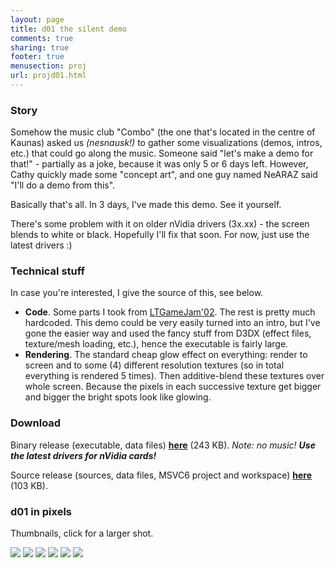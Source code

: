 ```yaml
---
layout: page
title: d01 the silent demo
comments: true
sharing: true
footer: true
menusection: proj
url: projd01.html
---
```


<H3>Story</H3>
<P>
Somehow the music club "Combo" (the one that's located in the centre of Kaunas)
asked us <em>(nesnausk!)</em> to gather some visualizations (demos, intros, etc.) that
could go along the music. Someone said "let's make a demo for that!" - partially as
a joke, because it was only 5 or 6 days left. However, Cathy quickly made
some "concept art", and one guy named NeARAZ said "I'll do a demo from this".
</P>
<P>
Basically that's all. In 3 days, I've made this demo. See it yourself.
</P>
<P>
There's some problem with it on older nVidia drivers (3x.xx) - the
screen blends to white or black. Hopefully I'll fix that soon. For now, just
use the latest drivers :)
</p>


<H3>Technical stuff</H3>
<P>
In case you're interested, I give the source of this, see below.
<UL>
<LI><strong>Code</strong>. Some parts I took from
<A href="http://jammy.sourceforge.net">LTGameJam'02</A>. The rest is pretty
much hardcoded. This demo could be very easily turned into an intro, but
I've gone the easier way and used the fancy stuff from D3DX (effect files,
texture/mesh loading, etc.), hence the executable is fairly large.</LI>
<LI><strong>Rendering</strong>. The standard cheap glow effect on everything: render to
screen and to some (4) different resolution textures (so in total everything
is rendered 5 times). Then additive-blend these textures over whole screen. Because
the pixels in each successive texture get bigger and bigger the bright spots look
like glowing.</LI>
</UL>
</P>


<H3>Download</H3>
<P>
Binary release (executable, data files)
<A href="files/d01.zip"><strong>here</strong></A> (243 KB). <em>Note: no music!
<strong>Use the latest drivers for nVidia cards!</strong></em>
</P>
<P>
Source release (sources, data files, MSVC6 project and workspace)
<A href="files/d01-src.zip"><strong>here</strong></A> (103 KB).
</P>


<H3>d01 in pixels</H3>
<P>
Thumbnails, click for a larger shot.
</P>
<A href="img/d011.jpg"><IMG src="img/tn/d011.jpg"></A>
<A href="img/d012.jpg"><IMG src="img/tn/d012.jpg"></A>
<A href="img/d013.jpg"><IMG src="img/tn/d013.jpg"></A>
<A href="img/d014.jpg"><IMG src="img/tn/d014.jpg"></A>
<A href="img/d015.jpg"><IMG src="img/tn/d015.jpg"></A>
<A href="img/d016.jpg"><IMG src="img/tn/d016.jpg"></A>
